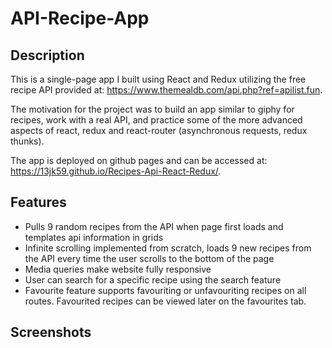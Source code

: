 # API-Recipe-App
## Description
This is a single-page app I built using React and Redux utilizing the free recipe API provided at: https://www.themealdb.com/api.php?ref=apilist.fun.

The motivation for the project was to build an app similar to giphy for recipes, work with a real API, and practice some of the more advanced aspects of react, redux and react-router (asynchronous requests, redux thunks). 

The app is deployed on github pages and can be accessed at: https://13jk59.github.io/Recipes-Api-React-Redux/. 

## Features
* Pulls 9 random recipes from the API when page first loads and templates api information in grids
* Infinite scrolling implemented from scratch, loads 9 new recipes from the API every time the user scrolls to the bottom of the page
* Media queries make website fully responsive  
* User can search for a specific recipe using the search feature 
* Favourite feature supports favouriting or unfavouriting recipes on all routes. Favourited recipes can be viewed later on the favourites tab. 

## Screenshots

